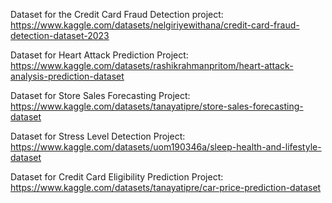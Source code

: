 Dataset for the Credit Card Fraud Detection project: https://www.kaggle.com/datasets/nelgiriyewithana/credit-card-fraud-detection-dataset-2023

Dataset for Heart Attack Prediction Project: 
https://www.kaggle.com/datasets/rashikrahmanpritom/heart-attack-analysis-prediction-dataset

Dataset for Store Sales Forecasting Project: 
https://www.kaggle.com/datasets/tanayatipre/store-sales-forecasting-dataset

Dataset for Stress Level Detection Project:
https://www.kaggle.com/datasets/uom190346a/sleep-health-and-lifestyle-dataset

Dataset for Credit Card Eligibility Prediction Project:
https://www.kaggle.com/datasets/tanayatipre/car-price-prediction-dataset
